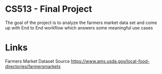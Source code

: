 # CS513 - Final Project
The goal of the project is to analyze the farmers market data set and come up with End to End workflow which answers some meaningful use cases

# Links

Farmers Market Dataset Source https://www.ams.usda.gov/local-food-directories/farmersmarkets

